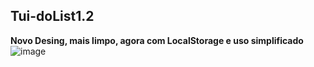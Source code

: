 ## Tui-doList1.2
<strong>Novo Desing, mais limpo, agora com LocalStorage e uso simplificado</strong><br/>
![image](https://user-images.githubusercontent.com/111259694/223891958-57ad14e7-44f6-48d0-a36c-f0e97eb35fde.png)
